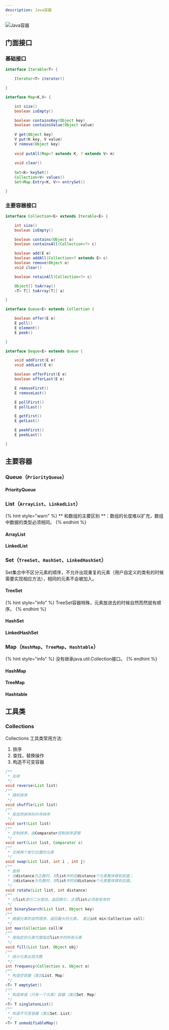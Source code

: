 ```yaml
---
description: Java容器
---
```


![Java容器](./puml/java-collections.svg)

## 门面接口

### 基础接口

```java
interface Iterable<T> {

    Iterator<T> iterator()

}

interface Map<K,V> {

    int size()
    boolean isEmpty()

    boolean containsKey(Object key)
    boolean containsValue(Object value)
    
    V get(Object key)
    V put(K key, V value)
    V remove(Object key)
    
    void putAll(Map<? extends K, ? extends V> m)
    
    void clear()
    
    Set<K> keySet()
    Collection<V> values()
    Set<Map.Entry<K, V>> entrySet()

}
```

### 主要容器接口

```java
interface Collection<E> extends Iterable<E> {

    int size()
    boolean isEmpty()

    boolean contains(Object o)
    boolean containsAll(Collection<?> c)

    boolean add(E e)
    boolean addAll(Collection<? extends E> c)
    boolean remove(Object o)
    void clear()

    boolean retainAll(Collection<?> c)

    Object[] toArray()
    <T> T[] toArray(T[] a)

}

interface Queue<E> extends Collection {

    boolean offer(E e)
    E poll()
    E element()
    E peek()

}

interface Deque<E> extends Queue {

    void addFirst(E e)
    void addLast(E e)

    boolean offerFirst(E e)
    boolean offerLast(E e)

    E removeFirst()
    E removeLast()

    E pollFirst()
    E pollLast()

    E getFirst()
    E getLast()

    E peekFirst()
    E peekLast()

}
```

## 主要容器

### Queue（`PriorityQueue`）

#### PriorityQueue


### List（`ArrayList`、`LinkedList`）


{% hint style="warn" %}
** 和数组的主要区别 **：数组的长度难以扩充，数组中数据的类型必须相同。
{% endhint %}

#### ArrayList

#### LinkedList

### Set（`TreeSet`、`HashSet`、`LinkedHashSet`）

Set集合中不区分元素的顺序，不允许出现重复的元素（用户自定义的类有的时候需要实现相应方法），相同的元素不会被加入。


#### TreeSet

{% hint style="info" %}
TreeSet容器特殊，元素放进去的时候自然而然就有顺序。
{% endhint %}

#### HashSet

#### LinkedHashSet

### Map（`HashMap`、`TreeMap`、`Hashtable`）

{% hint style="info" %}
 没有继承java.util.Collection接口。
{% endhint %}

#### HashMap



#### TreeMap

#### Hashtable



## 工具类

### Collections

Collections 工具类常用方法:

1. 排序
2. 查找，替换操作
3. 构造不可变容器

```java
/**
 * 反转
 */
void reverse(List list)
/**
 * 随机排序
 */
void shuffle(List list)
/**
 * 按自然排序的升序排序
 */
void sort(List list)
/**
 * 定制排序，由Comparator控制排序逻辑
 */
void sort(List list, Comparator c)
/**
 * 交换两个索引位置的元素
 */
void swap(List list, int i , int j)
/**
 * 旋转
 * 当distance为正数时，将list中的后distance个元素整体移到前面；
 * 当distance为负数时，将list中的前distance个元素整体移到后面。
 */
void rotate(List list, int distance)
/**
 * 对list进行二分查找，返回索引，注意list必须是有序的
 */
int binarySearch(List list, Object key)
/**
 * 根据元素的自然顺序，返回最大的元素。 类比int min(Collection coll)
 */
int max(Collection coll)W
/**
 * 用指定的元素代替指定list中的所有元素
 */
void fill(List list, Object obj)
/**
 * 统计元素出现次数
 */
int frequency(Collection c, Object o)
/**
 * 构造空容器（类比List、Map）
 */
<T> T emptySet()
/**
 * 构造单值（只有一个元素）容器（类比Set、Map）
 */
<T> T singletonList()
/**
 * 构造不可变容器（类比Set、List）
 */
<T> T unmodifiableMap()
```
